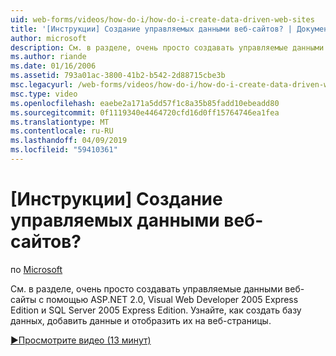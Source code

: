 ```yaml
---
uid: web-forms/videos/how-do-i/how-do-i-create-data-driven-web-sites
title: '[Инструкции] Создание управляемых данными веб-сайтов? | Документы Майкрософт'
author: microsoft
description: См. в разделе, очень просто создавать управляемые данными веб-сайты с помощью ASP.NET 2.0, Visual Web Developer 2005 Express Edition и SQL Server 2005 Express Edition. Дополнительные сведения...
ms.author: riande
ms.date: 01/16/2006
ms.assetid: 793a01ac-3800-41b2-b542-2d88715cbe3b
msc.legacyurl: /web-forms/videos/how-do-i/how-do-i-create-data-driven-web-sites
msc.type: video
ms.openlocfilehash: eaebe2a171a5dd57f1c8a35b85fadd10ebeadd80
ms.sourcegitcommit: 0f1119340e4464720cfd16d0ff15764746ea1fea
ms.translationtype: MT
ms.contentlocale: ru-RU
ms.lasthandoff: 04/09/2019
ms.locfileid: "59410361"
---
```

# <a name="how-do-i-create-data-driven-web-sites"></a>[Инструкции] Создание управляемых данными веб-сайтов?

по [Microsoft](https://github.com/microsoft)

См. в разделе, очень просто создавать управляемые данными веб-сайты с помощью ASP.NET 2.0, Visual Web Developer 2005 Express Edition и SQL Server 2005 Express Edition. Узнайте, как создать базу данных, добавить данные и отобразить их на веб-страницы.

[&#9654;Просмотрите видео (13 минут)](https://channel9.msdn.com/Blogs/ASP-NET-Site-Videos/how-do-i-create-data-driven-web-sites)

